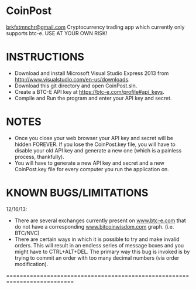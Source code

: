 CoinPost
========
brkfstmnchr@gmail.com
Cryptocurrency trading app which currently only supports btc-e.
USE AT YOUR OWN RISK!

INSTRUCTIONS
==========================================================================
* Download and install Microsoft Visual Studio Express 2013 from http://www.visualstudio.com/en-us/downloads.
* Download this git directory and open CoinPost.sln.
* Create a BTC-E API key at https://btc-e.com/profile#api_keys.
* Compile and Run the program and enter your API key and secret.

NOTES
==========================================================================
* Once you close your web browser your API key and secret will be hidden FOREVER. If you lose the CoinPost.key file, you will have to disable your old API key and generate a new one (which is a painless process, thankfully).
* You will have to generate a new API key and secret and a new CoinPost.key file for every computer you run the application on.

KNOWN BUGS/LIMITATIONS
==========================================================================
12/16/13:
* There are several exchanges currently present on www.btc-e.com
  that do not have a corresponding www.bitcoinwisdom.com graph. (i.e. BTC/NVC)
* There are certain ways in which it is possible to try and make invalid orders. This will result in an endless series   of message boxes and you might have to CTRL+ALT+DEL. The primary way this bug is invoked is by trying to commit an     order with too many decimal numbers (via order modification).

==========================================================================
